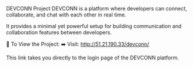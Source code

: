DEVCONN Project DEVCONN is a platform where developers can connect, collaborate, and chat with each other in real time.

It provides a minimal yet powerful setup for building communication and collaboration features between developers.

🔗 To View the Project: ➡️ Visit: http://51.21.190.33/devconn/

This link takes you directly to the login page of the DEVCONN platform.

